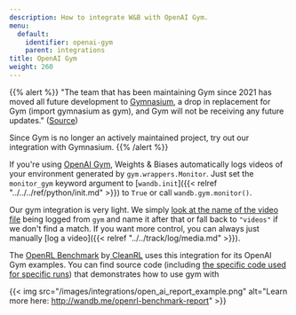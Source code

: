```yaml
---
description: How to integrate W&B with OpenAI Gym.
menu:
  default:
    identifier: openai-gym
    parent: integrations
title: OpenAI Gym
weight: 260
---
```


{{% alert %}}
"The team that has been maintaining Gym since 2021 has moved all future development to [Gymnasium](https://github.com/Farama-Foundation/Gymnasium), a drop in replacement for Gym (import gymnasium as gym), and Gym will not be receiving any future updates." ([Source](https://github.com/openai/gym#the-team-that-has-been-maintaining-gym-since-2021-has-moved-all-future-development-to-gymnasium-a-drop-in-replacement-for-gym-import-gymnasium-as-gym-and-gym-will-not-be-receiving-any-future-updates-please-switch-over-to-gymnasium-as-soon-as-youre-able-to-do-so-if-youd-like-to-read-more-about-the-story-behind-this-switch-please-check-out-this-blog-post))

Since Gym is no longer an actively maintained project, try out our integration with Gymnasium.
{{% /alert %}}

If you're using [OpenAI Gym](https://github.com/openai/gym), Weights & Biases automatically logs videos of your environment generated by `gym.wrappers.Monitor`. Just set the `monitor_gym` keyword argument to [`wandb.init`]({{< relref "../../../ref/python/init.md" >}}) to `True` or call `wandb.gym.monitor()`.

Our gym integration is very light. We simply [look at the name of the video file](https://github.com/wandb/wandb/blob/master/wandb/integration/gym/__init__.py#L15) being logged from `gym` and name it after that or fall back to `"videos"` if we don't find a match. If you want more control, you can always just manually [log a video]({{< relref "../../track/log/media.md" >}}).

The [OpenRL Benchmark](http://wandb.me/openrl-benchmark-report) by[ CleanRL](https://github.com/vwxyzjn/cleanrl) uses this integration for its OpenAI Gym examples. You can find source code (including [the specific code used for specific runs](https://wandb.ai/cleanrl/cleanrl.benchmark/runs/2jrqfugg/code?workspace=user-costa-huang)) that demonstrates how to use gym with

{{< img src="/images/integrations/open_ai_report_example.png" alt="Learn more here: http://wandb.me/openrl-benchmark-report" >}}